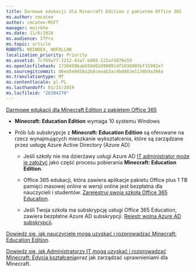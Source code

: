 ```yaml
---
title: Darmowe edukacji dla Minecraft Edition z pakietem Office 365
ms.author: cmcatee
author: cmcatee-MSFT
manager: mnirkhe
ms.date: 11/6/2018
ms.audience: ITPro
ms.topic: article
ROBOTS: NOINDEX, NOFOLLOW
localization_priority: Priority
ms.assetid: 7cf69a77-2212-43a7-bd68-122afd876e59
ms.openlocfilehash: 17304586ab659d81099091df5836985bf15992e7
ms.sourcegitcommit: d6ea5e9458a2b8ceaab3ac4bd483e1130b9a398a
ms.translationtype: MT
ms.contentlocale: pl-PL
ms.lasthandoff: 01/15/2019
ms.locfileid: "28304270"
---
```

[Darmowe edukacji dla Minecraft Edition z pakietem Office 365](https://docs.microsoft.com/en-us/education/windows/get-minecraft-for-education)
  
- **Minecraft: Education Edition** wymaga 10 systemu Windows 
    
- Prób lub subskrypcje z **Minecraft: Education Edition** są oferowane na rzecz wynajmujących mieszkanie wykształcenia, które są zarządzane przez usługę Azure Active Directory (Azure AD) 
    
  - Jeśli szkoły nie ma dzierżawy usługi Azure AD [IT administrator może je założyć](https://docs.microsoft.com/en-us/education/windows/school-get-minecraft) jako część procesu pobierania **Minecraft: Education Edition**.
    
  - Office 365 edukacji, która zawiera aplikacje pakietu Office plus 1 TB pamięci masowej online w wersji online jest bezpłatna dla nauczycieli i studentów. [Zarejestruj swoją szkołą Office 365 Education](https://products.office.com/academic/office-365-education-plan).
    
  - Jeśli Twoja szkoła ma subskrypcję usługi Office 365 Education, zawiera bezpłatne Azure AD subskrypcji. [Rejestr wolna Azure AD subskrypcji](https://msdn.microsoft.com/library/windows/hardware/mt703369%28v=vs.85%29.aspx).
    
[Dowiedz się, jak nauczyciele mogą uzyskać i rozprowadzać Minecraft: Education Edition](https://docs.microsoft.com/en-us/education/windows/teacher-get-minecraft).
  
[Dowiedz się, jak Administratorzy IT mogą uzyskać i rozprowadzać Minecraft: Edycja kształcenia](https://docs.microsoft.com/en-us/education/windows/school-get-minecraft)oraz jak zarządzać uprawnieniami dla Minecraft.
  

